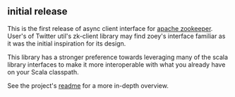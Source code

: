## initial release

This is the first release of async client interface for [apache zookeeper](http://zookeeper.apache.org/). User's of Twitter util's zk-client library may
find zoey's interface familiar as it was the initial inspiration for its design.

This library has a stronger preference towards leveraging many of the scala library interfaces to make it more interoperable with what you already have on your Scala classpath.

See the project's [readme](https://github.com/softprops/zoey#readme) for a more in-depth overview.
